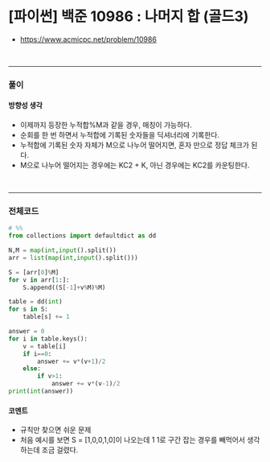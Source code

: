 # **\[파이썬\] 백준 10986 : 나머지 합 (골드3)**
* https://www.acmicpc.net/problem/10986
<br>


---

### **풀이**

#### **방향성 생각**
* 이제까지 등장한 누적합%M과 같을 경우, 매칭이 가능하다.
* 순회를 한 번 하면서 누적합에 기록된 숫자들을 딕셔너리에 기록한다.
* 누적합에 기록된 숫자 자체가 M으로 나누어 떨어지면, 혼자 만으로 정답 체크가 된다.
* M으로 나누어 떨어지는 경우에는 KC2 + K, 아닌 경우에는 KC2를 카운팅한다.

<br>

---

### **전체코드**
```python
# %%
from collections import defaultdict as dd

N,M = map(int,input().split())
arr = list(map(int,input().split()))

S = [arr[0]%M]
for v in arr[1:]:
    S.append((S[-1]+v%M)%M)

table = dd(int)
for s in S:
    table[s] += 1

answer = 0
for i in table.keys():
    v = table[i]
    if i==0:
        answer += v*(v+1)/2
    else:
        if v>1:
            answer += v*(v-1)/2
print(int(answer))
```

#### **코멘트**

* 규칙만 찾으면 쉬운 문제
* 처음 예시를 보면 S = [1,0,0,1,0]이 나오는데 1 1로 구간 잡는 경우를 빼먹어서 생각하는데 조금 걸렸다.
